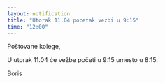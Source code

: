 ```yaml
---
layout: notification
title: "Utorak 11.04 pocetak vezbi u 9:15"
time: "12:00"
---
```


Poštovane kolege,

U utorak 11.04 će vežbe početi u 9:15 umesto u 8:15.

Boris